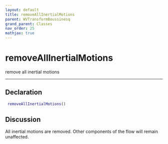 ```yaml
---
layout: default
title: removeAllInertialMotions
parent: WVTransformBoussinesq
grand_parent: Classes
nav_order: 25
mathjax: true
---
```


#  removeAllInertialMotions

remove all inertial motions


---

## Declaration
```matlab
 removeAllInertialMotions()
```
## Discussion

  All inertial motions are removed. Other components of the flow will remain unaffected.
 
    
